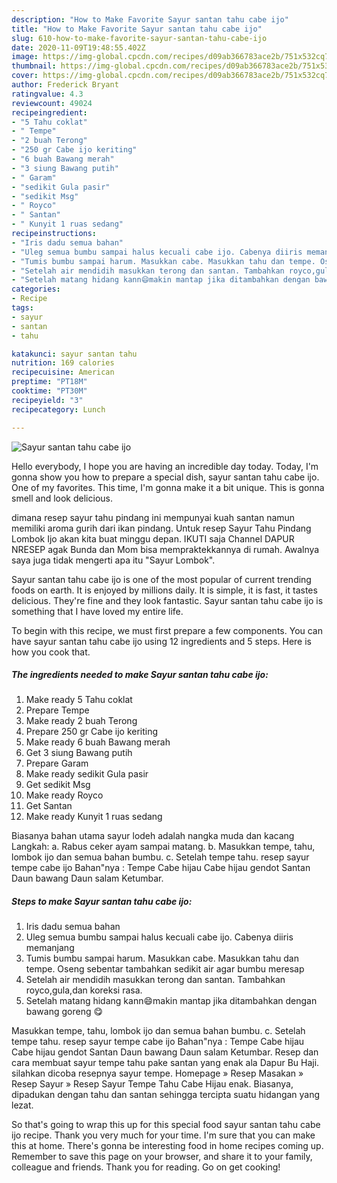 ```yaml
---
description: "How to Make Favorite Sayur santan tahu cabe ijo"
title: "How to Make Favorite Sayur santan tahu cabe ijo"
slug: 610-how-to-make-favorite-sayur-santan-tahu-cabe-ijo
date: 2020-11-09T19:48:55.402Z
image: https://img-global.cpcdn.com/recipes/d09ab366783ace2b/751x532cq70/sayur-santan-tahu-cabe-ijo-foto-resep-utama.jpg
thumbnail: https://img-global.cpcdn.com/recipes/d09ab366783ace2b/751x532cq70/sayur-santan-tahu-cabe-ijo-foto-resep-utama.jpg
cover: https://img-global.cpcdn.com/recipes/d09ab366783ace2b/751x532cq70/sayur-santan-tahu-cabe-ijo-foto-resep-utama.jpg
author: Frederick Bryant
ratingvalue: 4.3
reviewcount: 49024
recipeingredient:
- "5 Tahu coklat"
- " Tempe"
- "2 buah Terong"
- "250 gr Cabe ijo keriting"
- "6 buah Bawang merah"
- "3 siung Bawang putih"
- " Garam"
- "sedikit Gula pasir"
- "sedikit Msg"
- " Royco"
- " Santan"
- " Kunyit 1 ruas sedang"
recipeinstructions:
- "Iris dadu semua bahan"
- "Uleg semua bumbu sampai halus kecuali cabe ijo. Cabenya diiris memanjang"
- "Tumis bumbu sampai harum. Masukkan cabe. Masukkan tahu dan tempe. Oseng sebentar tambahkan sedikit air agar bumbu meresap"
- "Setelah air mendidih masukkan terong dan santan. Tambahkan royco,gula,dan koreksi rasa."
- "Setelah matang hidang kann😄makin mantap jika ditambahkan dengan bawang goreng 😋"
categories:
- Recipe
tags:
- sayur
- santan
- tahu

katakunci: sayur santan tahu 
nutrition: 169 calories
recipecuisine: American
preptime: "PT18M"
cooktime: "PT30M"
recipeyield: "3"
recipecategory: Lunch

---
```



![Sayur santan tahu cabe ijo](https://img-global.cpcdn.com/recipes/d09ab366783ace2b/751x532cq70/sayur-santan-tahu-cabe-ijo-foto-resep-utama.jpg)

Hello everybody, I hope you are having an incredible day today. Today, I'm gonna show you how to prepare a special dish, sayur santan tahu cabe ijo. One of my favorites. This time, I'm gonna make it a bit unique. This is gonna smell and look delicious.

dimana resep sayur tahu pindang ini mempunyai kuah santan namun memiliki aroma gurih dari ikan pindang. Untuk resep Sayur Tahu Pindang Lombok Ijo akan kita buat minggu depan. IKUTI saja Channel DAPUR NRESEP agak Bunda dan Mom bisa mempraktekkannya di rumah. Awalnya saya juga tidak mengerti apa itu &#34;Sayur Lombok&#34;.

Sayur santan tahu cabe ijo is one of the most popular of current trending foods on earth. It is enjoyed by millions daily. It is simple, it is fast, it tastes delicious. They're fine and they look fantastic. Sayur santan tahu cabe ijo is something that I have loved my entire life.


To begin with this recipe, we must first prepare a few components. You can have sayur santan tahu cabe ijo using 12 ingredients and 5 steps. Here is how you cook that.

<!--inarticleads1-->

##### The ingredients needed to make Sayur santan tahu cabe ijo:

1. Make ready 5 Tahu coklat
1. Prepare  Tempe
1. Make ready 2 buah Terong
1. Prepare 250 gr Cabe ijo keriting
1. Make ready 6 buah Bawang merah
1. Get 3 siung Bawang putih
1. Prepare  Garam
1. Make ready sedikit Gula pasir
1. Get sedikit Msg
1. Make ready  Royco
1. Get  Santan
1. Make ready  Kunyit 1 ruas sedang


Biasanya bahan utama sayur lodeh adalah nangka muda dan kacang Langkah: a. Rabus ceker ayam sampai matang. b. Masukkan tempe, tahu, lombok ijo dan semua bahan bumbu. c. Setelah tempe tahu. resep sayur tempe cabe ijo Bahan&#34;nya : Tempe Cabe hijau Cabe hijau gendot Santan Daun bawang Daun salam Ketumbar. 

<!--inarticleads2-->

##### Steps to make Sayur santan tahu cabe ijo:

1. Iris dadu semua bahan
1. Uleg semua bumbu sampai halus kecuali cabe ijo. Cabenya diiris memanjang
1. Tumis bumbu sampai harum. Masukkan cabe. Masukkan tahu dan tempe. Oseng sebentar tambahkan sedikit air agar bumbu meresap
1. Setelah air mendidih masukkan terong dan santan. Tambahkan royco,gula,dan koreksi rasa.
1. Setelah matang hidang kann😄makin mantap jika ditambahkan dengan bawang goreng 😋


Masukkan tempe, tahu, lombok ijo dan semua bahan bumbu. c. Setelah tempe tahu. resep sayur tempe cabe ijo Bahan&#34;nya : Tempe Cabe hijau Cabe hijau gendot Santan Daun bawang Daun salam Ketumbar. Resep dan cara membuat sayur tempe tahu pake santan yang enak ala Dapur Bu Haji. silahkan dicoba resepnya sayur tempe. Homepage » Resep Masakan » Resep Sayur » Resep Sayur Tempe Tahu Cabe Hijau enak. Biasanya, dipadukan dengan tahu dan santan sehingga tercipta suatu hidangan yang lezat. 

So that's going to wrap this up for this special food sayur santan tahu cabe ijo recipe. Thank you very much for your time. I'm sure that you can make this at home. There's gonna be interesting food in home recipes coming up. Remember to save this page on your browser, and share it to your family, colleague and friends. Thank you for reading. Go on get cooking!
